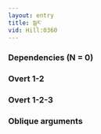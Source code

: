 ```yaml
---
layout: entry
title: སྒར་
vid: Hill:0360
---
```

### Dependencies (N = 0)


### Overt 1-2


### Overt 1-2-3


### Oblique arguments
